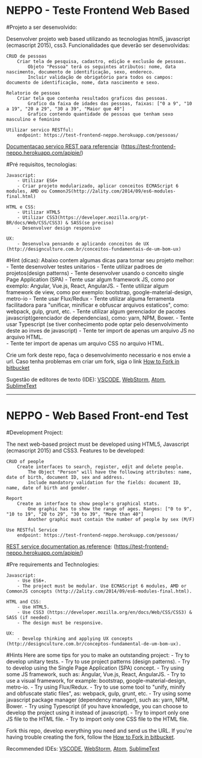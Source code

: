 # **NEPPO - Teste Frontend Web Based** #

#Projeto a ser desenvolvido:

Desenvolver projeto web based utilizando as tecnologias html5, javascript (ecmascript 2015), css3.
Funcionalidades que deverão ser desenvolvidas:

	CRUD de pessoas
		Criar tela de pesquisa, cadastro, edição e exclusão de pessoas.
			Objeto "Pessoa" terá os seguintes atributos: nome, data nascimento, documento de identificação, sexo, endereco.
			Incluir validação de obrigatório para todos os campos: documento de identificação, nome, data nascimento e sexo.
			
	Relatorio de pessoas
		Criar tela que contenha resultados graficos das pessoas.
			Grafico da faixa de idades das pessoas, faixas: ["0 a 9", "10 a 19", "20 a 29", "30 a 39", "Maior que 40"]
			Grafico contendo quantidade de pessoas que tenham sexo masculino e feminino
	
	Utilizar servico RESTful:
		endpoint: https://test-frontend-neppo.herokuapp.com/pessoas/
[Documentacao servico REST para referencia](https://test-frontend-neppo.herokuapp.com/apipie/): (https://test-frontend-neppo.herokuapp.com/apipie/)


#Pré requisitos, tecnologias:

	Javascript:
		- Utilizar ES6+
		- Criar projeto modularizado, aplicar conceitos ECMAScript 6 modules, AMD ou CommonJS(http://2ality.com/2014/09/es6-modules-final.html)

	HTML e CSS:
		- Utilizar HTML5
		- Utilizar CSS3(https://developer.mozilla.org/pt-BR/docs/Web/CSS/CSS3) & SASS(se preciso)
		- Desenvolver design responsivo

	UX:
		- Desenvolva pensando e aplicando conceitos de UX (http://designculture.com.br/conceitos-fundamentais-de-um-bom-ux)
	


#Hint (dicas):
	Abaixo contem algumas dicas para tornar seu projeto melhor:
		- Tente desenvolver testes unitarios
		- Tente utilizar padroes de projetos(design patterns)
		- Tente desenvolver usando o conceito single Page Application (SPA)
		- Tente usar algum framework JS, como por exemplo: Angular, Vue.js, React, AngularJS.
	  	- Tente utilizar algum framework de view, como por exemplo: bootstrap, google-material-design, metro-io
		- Tente usar Flux/Redux
		- Tente utilizar alguma ferramenta facilitadora para "unificar, minificar e obfuscar arquivos estaticos", como: webpack, gulp, grunt, etc.
		- Tente utilizar algum gerenciador de pacotes javascript(gerenciador de dependencias), como: yarn, NPM, Bower. 
		- Tente usar Typescript (se tiver conhecimento pode optar pelo desenvolvimento deste ao inves de javascript)
		- Tente ter import de apenas um arquivo JS no arquivo HTML.				
		- Tente ter import de apenas um arquivo CSS no arquivo HTML.


Crie um fork deste repo, faça o desenvolvimento necessario e nos envie a url.
Caso tenha problemas em criar um fork, siga o link [How to Fork in bitbucket](https://confluence.atlassian.com/bitbucket/forking-a-repository-221449527.html#ForkingaRepository-HowtoForkaRepository)

Sugestão de editores de texto (IDE): [VSCODE](https://code.visualstudio.com/), [WebStorm](https://www.jetbrains.com/webstorm/), [Atom](https://atom.io/), [SublimeText](https://www.sublimetext.com/)

----

# **NEPPO - Web Based Front-end Test** #

#Development Project:

The next web-based project must be developed using HTML5, Javascript (ecmascript 2015) and CSS3. Features to be developed:

    CRUD of people
		Create interfaces to search, register, edit and delete people.
			The Object "Person" will have the following attributes: name, date of birth, document ID, sex and address.
			Include mandatory validation for the fields: document ID, name, date of birth and gender.

	Report
		Create an interface to show people's graphical stats.
			One graphic has to show the range of ages. Ranges: ["0 to 9", "10 to 19", "20 to 29", "30 to 39", "More than 40"]
		    Another graphic must contain the number of people by sex (M/F)

	Use RESTful Service
		endpoint: https://test-frontend-neppo.herokuapp.com/pessoas/
	

[REST service documentation as reference](https://test-frontend-neppo.herokuapp.com/apipie/): (https://test-frontend-neppo.herokuapp.com/apipie/)


#Pre requirements and Technologies:
	
	Javascript:
     	- Use ES6+.
		- The project must be modular. Use ECMAScript 6 modules, AMD or CommonJS concepts (http://2ality.com/2014/09/es6-modules-final.html).

	HTML and CSS:
     	- Use HTML5.
		- Use CSS3 (https://developer.mozilla.org/en/docs/Web/CSS/CSS3) & SASS (if needed).
     	- The design must be responsive.

	UX:
		- Develop thinking and applying UX concepts (http://designculture.com.br/conceptos-fundamental-de-um-bom-ux).


#Hints
	Here are some tips for you to make an outstanding project:
     	- Try to develop unitary tests.
     	- Try to use project patterns (design patterns).
     	- Try to develop using the Single Page Application (SPA) concept.
     	- Try using some JS framework, such as: Angular, Vue.js, React, AngularJS.
		- Try to use a visual framework, for example: bootstrap, google-material-design, metro-io.
     	- Try using Flux/Redux.
		- Try to use some tool to "unify, minify and obfuscate static files", as: webpack, gulp, grunt, etc.
		- Try using some javascript package manager (dependency manager), such as: yarn, NPM, Bower.
		- Try using Typescript (if you have knowledge, you can choose to develop the project using it instead of javascript).
     	- Try to import only one JS file to the HTML file.
     	- Try to import only one CSS file to the HTML file.


Fork this repo, develop everything you need and send us the URL.
If you're having trouble creating the fork, follow the [How to Fork in bitbucket](https://confluence.atlassian.com/bitbucket/forking-a-repository-221449527.html#ForkingaRepository-HowtoForkaRepository).

Recommended IDEs: [VSCODE](https://code.visualstudio.com/), [WebStorm](https://www.jetbrains.com/webstorm/), [Atom](https://atom.io/), [SublimeText](https://www.sublimetext.com/)

